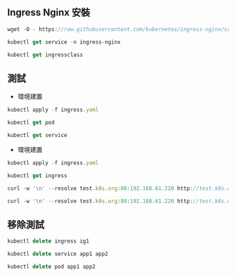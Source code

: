 ## Ingress Nginx 安裝
```js
wget -O - https://raw.githubusercontent.com/kubernetes/ingress-nginx/controller-v1.2.1/deploy/static/provider/cloud/deploy.yaml | sed 's|name: nginx|name: ig1|g' | kubectl apply -f -
```
```js
kubectl get service -n ingress-nginx
```
```js
kubectl get ingressclass
```
## 測試
* 環境建置
```js
kubectl apply -f ingress.yaml
```

```js
kubectl get pod
```
```js
kubectl get service
```
* 環境建置
```js
kubectl apply -f ingress.yaml
```

```js
kubectl get ingress
```
```js
curl -w '\n' --resolve test.k8s.org:80:192.168.61.220 http://test.k8s.org/app1
```
```js
curl -w '\n' --resolve test.k8s.org:80:192.168.61.220 http://test.k8s.org/app2
```

## 移除測試
```js
kubectl delete ingress ig1
```
```js
kubectl delete service app1 app2
```
```js
kubectl delete pod app1 app2
```


